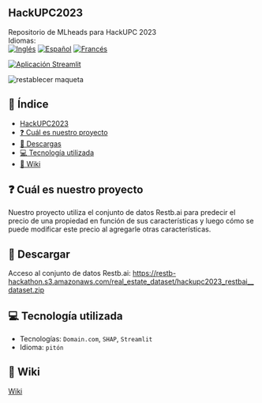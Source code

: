 ## HackUPC2023
<!-- ![](https://img.shields.io/badge/Hack-UPC-red) -->
Repositorio de MLheads para HackUPC 2023 <br/>
Idiomas: <br/>
[![Inglés](https://img.shields.io/badge/Inglés-🇬🇧-blue)](HackUPC2023/README.md)
[![Español](https://img.shields.io/badge/Español-🇪🇸-red)](languages/es/README.md)
[![Francés](https://img.shields.io/badge/Francés-🇫🇷-white)](languages/fr/README.md)

[![Aplicación Streamlit](https://static.streamlit.io/badges/streamlit_badge_black_red.svg)](https://mlheads.streamlit.app)

![restablecer maqueta](https://github.com/diaa-shalaby/HackUPC2023/assets/73829218/7741beae-e41d-44f1-9006-562e631340d6)

## :scroll: Índice
- [HackUPC2023](https://github.com/diaa-shalaby/HackUPC2023#HackUPC2023)
- [:question: Cuál es nuestro proyecto](https://github.com/diaa-shalaby/HackUPC2023#pregunta-Cuál-es-nuestro-proyecto)
- [:page_facing_up: Descargas](https://github.com/diaa-shalaby/HackUPC2023#page_facing_up-Descargas)
- [:computer: Tecnología utilizada](https://github.com/diaa-shalaby/HackUPC2023#computer-Tecnología-utilizada)
- [:dart: Wiki](https://github.com/diaa-shalaby/HackUPC2023#dart-Wiki)

## :question: Cuál es nuestro proyecto
Nuestro proyecto utiliza el conjunto de datos Restb.ai para predecir el precio de una propiedad en función de sus características y luego cómo se puede modificar este precio al agregarle otras características.

## :page_facing_up: Descargar
Acceso al conjunto de datos Restb.ai: https://restb-hackathon.s3.amazonaws.com/real_estate_dataset/hackupc2023_restbai__dataset.zip

## :computer: Tecnología utilizada
- Tecnologías: `Domain.com`, `SHAP`, `Streamlit`
- Idioma: `pitón`

## :dart: Wiki
[Wiki](https://github.com/diaa-shalaby/HackUPC2023/wiki#documentation-on-technologies-used)